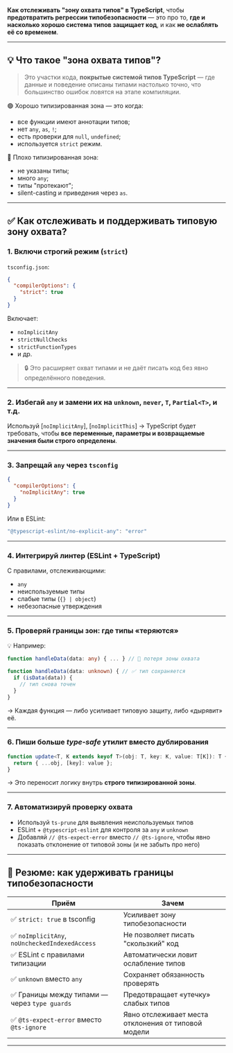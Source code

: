 **Как отслеживать "зону охвата типов" в TypeScript**, чтобы **предотвратить регрессии типобезопасности** — это про то, **где и насколько хорошо система типов защищает код**, и как **не ослаблять её со временем**.

---

## 💡 Что такое "зона охвата типов"?

> Это участки кода, **покрытые системой типов TypeScript** — где данные и поведение описаны типами настолько точно, что большинство ошибок ловятся на этапе компиляции.

🟢 Хорошо типизированная зона — это когда:

* все функции имеют аннотации типов;
* нет `any`, `as`, `!`;
* есть проверки для `null`, `undefined`;
* используется `strict` режим.

🔴 Плохо типизированная зона:

* не указаны типы;
* много `any`;
* типы "протекают";
* silent-casting и приведения через `as`.

---

## ✅ Как отслеживать и поддерживать типовую зону охвата?

### 1. **Включи строгий режим (`strict`)**

`tsconfig.json`:

```json
{
  "compilerOptions": {
    "strict": true
  }
}
```

Включает:

* `noImplicitAny`
* `strictNullChecks`
* `strictFunctionTypes`
* и др.

> 🔒 Это расширяет охват типами и не даёт писать код без явно определённого поведения.

---

### 2. **Избегай `any` и замени их на `unknown`, `never`, `T`, `Partial<T>`, и т.д.**

Используй \[`noImplicitAny`], \[`noImplicitThis`]
→ TypeScript будет требовать, чтобы **все переменные, параметры и возвращаемые значения были строго определены**.

---

### 3. **Запрещай `any` через `tsconfig`**

```json
{
  "compilerOptions": {
    "noImplicitAny": true
  }
}
```

Или в ESLint:

```js
"@typescript-eslint/no-explicit-any": "error"
```

---

### 4. **Интегрируй линтер (ESLint + TypeScript)**

С правилами, отслеживающими:

* `any`
* неиспользуемые типы
* слабые типы (`{} | object`)
* небезопасные утверждения

---

### 5. **Проверяй границы зон: где типы «теряются»**

💡 Например:

```ts
function handleData(data: any) { ... } // 🔴 потеря зоны охвата

function handleData(data: unknown) { // ✅ тип сохраняется
  if (isData(data)) {
    // тип снова точен
  }
}
```

→ Каждая функция — либо усиливает типовую защиту, либо «дырявит» её.

---

### 6. **Пиши больше *type-safe* утилит вместо дублирования**

```ts
function update<T, K extends keyof T>(obj: T, key: K, value: T[K]): T {
  return { ...obj, [key]: value };
}
```

→ Это переносит логику внутрь **строго типизированной зоны**.

---

### 7. **Автоматизируй проверку охвата**

* Используй `ts-prune` для выявления неиспользуемых типов
* ESLint + `@typescript-eslint` для контроля за `any` и `unknown`
* Добавляй `// @ts-expect-error` вместо `// @ts-ignore`, чтобы явно показать отклонение от типовой зоны (и не забыть про него)

---

## 🧠 Резюме: как удерживать границы типобезопасности

| Приём                                         | Зачем                                               |
| --------------------------------------------- | --------------------------------------------------- |
| ✅ `strict: true` в tsconfig                   | Усиливает зону типобезопасности                     |
| ✅ `noImplicitAny`, `noUncheckedIndexedAccess` | Не позволяет писать "скользкий" код                 |
| ✅ ESLint с правилами типизации                | Автоматически ловит ослабление типов                |
| ✅ `unknown` вместо `any`                      | Сохраняет обязанность проверять                     |
| ✅ Границы между типами — через `type guards`  | Предотвращает «утечку» слабых типов                 |
| ✅ `@ts-expect-error` вместо `@ts-ignore`      | Явно отслеживает места отклонения от типовой модели |

---

